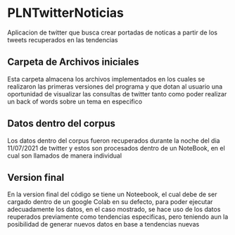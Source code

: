 # PLNTwitterNoticias
Aplicacion de twitter que busca crear portadas de noticas a partir de los tweets recuperados en las tendencias
## Carpeta de Archivos iniciales
Esta carpeta almacena los archivos implementados en los cuales se realizaron las primeras versiones del programa y que dotan al usuario una oportunidad de visualizar las consultas de twitter tanto como poder realizar un back of words sobre un tema en especifico
## Datos dentro del corpus
Los datos dentro del corpus fueron recuperados durante la noche del dia 11/07/2021 de twitter y estos son procesados dentro de un NoteBook, en el cual son llamados de manera individual
## Version final
En la version final del código se tiene un Noteebook, el cual debe de ser cargado dentro de un google Colab en su defecto, para poder ejecutar adecuadamente los datos, en el caso mostrado, se hace uso de los datos reuperados previamente como tendencias especificas, pero teniendo aun la posibilidad de generar nuevos datos en base a tendencias nuevas
